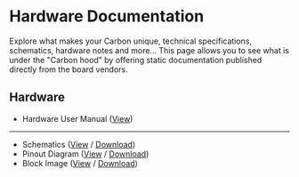 # Hardware Documentation

Explore what makes your Carbon unique, technical specifications, schematics, hardware notes and more... This page allows you to see what is under the "Carbon hood" by offering static documentation published directly from the board vendors.

## Hardware

- Hardware User Manual ([View](HardwareUserManual.md))

***

- Schematics ([View](https://github.com/sdrobertw/Carbon/blob/master/HardwareDocs/Carbon_Schematics.pdf) / [Download](https://github.com/sdrobertw/Carbon/raw/master/HardwareDocs/Carbon_Schematics.pdf))
- Pinout Diagram ([View](https://github.com/sdrobertw/Carbon/blob/master/HardwareDocs/Carbon_Pinout.png) / [Download](https://github.com/sdrobertw/Carbon/raw/master/HardwareDocs/Carbon_Pinout.png))
- Block Image ([View](https://github.com/sdrobertw/Carbon/blob/master/HardwareDocs/Carbon_Block_V1.png) / [Download](https://github.com/sdrobertw/Carbon/raw/master/HardwareDocs/Carbon_Block_V1.png))

